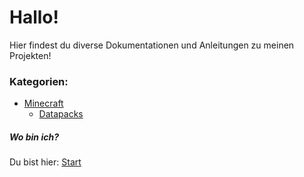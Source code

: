 # Hallo!

Hier findest du diverse Dokumentationen und Anleitungen zu meinen Projekten!

### Kategorien:

- [Minecraft](https://rafaelurben.github.io/minecraft)
  - [Datapacks](https://rafaelurben.github.io/minecraft/datapacks)



##### Wo bin ich?

Du bist hier: [Start](https://rafaelurben.github.io)
